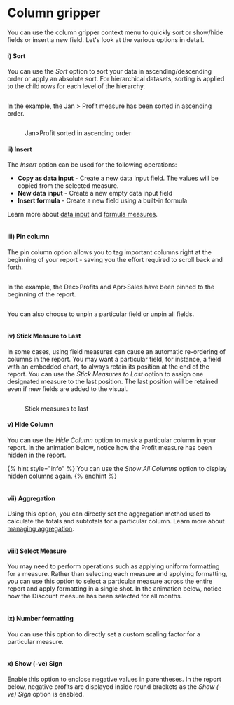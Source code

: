 # Column gripper

You can use the column gripper context menu to quickly sort or show/hide fields or insert a new field. Let's look at the various options in detail.

#### i) Sort

You can use the _Sort_ option to sort your data in ascending/descending order or apply an absolute sort.  For hierarchical datasets, sorting is applied to the child rows for each level of the hierarchy.

<figure><img src="../../../../.gitbook/assets/image (27) (4).png" alt=""><figcaption></figcaption></figure>

In the example, the Jan > Profit measure has been sorted in ascending order.

<figure><img src="../../../../.gitbook/assets/image (28) (4).png" alt=""><figcaption><p>Jan>Profit sorted in ascending order</p></figcaption></figure>

#### ii) Insert

The _Insert_ option can be used for the following operations:

* **Copy as data input** - Create a new data input field. The values will be copied from the selected measure.
* **New data input** - Create a new empty data input field
* **Insert formula** - Create a new field using a built-in formula

Learn more about [data input](../../../4.-adding-business-logic-and-formulae/insert-manual-input-rows.md) and [formula measures](../../../4.-adding-business-logic-and-formulae/insert-calculated-columns.md).

<figure><img src="../../../../.gitbook/assets/image (29) (2).png" alt=""><figcaption></figcaption></figure>

#### iii) Pin column

The pin column option allows you to tag important columns right at the beginning of your report - saving you the effort required to scroll back and forth.

<figure><img src="../../../../.gitbook/assets/image (31) (3).png" alt=""><figcaption></figcaption></figure>

In the example, the Dec>Profits and Apr>Sales have been pinned to the beginning of the report.

<figure><img src="../../../../.gitbook/assets/image (32) (2).png" alt=""><figcaption></figcaption></figure>

You can also choose to unpin a particular field or unpin all fields.

<figure><img src="../../../../.gitbook/assets/image (33) (2).png" alt=""><figcaption></figcaption></figure>

#### iv) Stick Measure to Last

In some cases, using field measures can cause an automatic re-ordering of columns in the report. You may want a particular field, for instance, a field with an embedded chart,  to always retain its position at the end of the report. You can use the _Stick Measures to Last_ option to assign one designated measure to the last position. The last position will be retained even if new fields are added to the visual.

<figure><img src="../../../../.gitbook/assets/image (41) (2).png" alt=""><figcaption><p>Stick measures to last</p></figcaption></figure>

#### v) Hide Column

You can use the _Hide Column_ option to mask a particular column in your report. In the animation below, notice how the Profit measure has been hidden in the report.&#x20;

{% hint style="info" %}
You can use the _Show All Columns_ option to display hidden columns again.
{% endhint %}

<figure><img src="../../../../.gitbook/assets/Hidecolumn.gif" alt=""><figcaption></figcaption></figure>

#### vii) Aggregation

Using this option, you can directly set the aggregation method used to calculate the totals and subtotals for a particular column. Learn more about [managing aggregation](../../../manage-aggregations/).

<figure><img src="../../../../.gitbook/assets/image (46) (3).png" alt=""><figcaption></figcaption></figure>

#### viii) Select Measure

You may need to perform operations such as applying uniform formatting for a measure. Rather than selecting each measure and applying formatting, you can use this option to select a particular measure across the entire report and apply formatting in a single shot. In the animation below, notice how the Discount measure has been selected for all months.

<figure><img src="../../../../.gitbook/assets/selectmeasure (2).gif" alt=""><figcaption></figcaption></figure>

#### ix) Number formatting

You can use this option to directly set a custom scaling factor for a particular measure.

<figure><img src="../../../../.gitbook/assets/image (49) (2).png" alt=""><figcaption></figcaption></figure>

#### x) Show (-ve) Sign

Enable this option to enclose negative values in parentheses. In the report below, negative profits are displayed inside round brackets as the _Show (-ve) Sign_ option is enabled.

<figure><img src="../../../../.gitbook/assets/image (50) (2).png" alt=""><figcaption></figcaption></figure>
